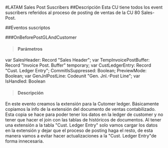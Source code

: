 #LATAM Sales Post Suscribers
##Descripción
Esta CU tiene todos los event suscribers referidos al proceso de posting de ventas de la CU 80 Sales-Post. 

##Eventos suscriptos

###OnBeforePostGLAndCustomer
>#### Parámetros

var SalesHeader: Record "Sales Header";
var TempInvoicePostBuffer: Record "Invoice Post. Buffer" temporary;
var CustLedgerEntry: Record "Cust. Ledger Entry";
CommitIsSuppressed: Boolean;
PreviewMode: Boolean;
var GenJnlPostLine: Codeunit "Gen. Jnl.-Post Line";
var IsHandled: Boolean


>#### Descripción

En este evento creamos la extensión para la Cutomer ledger. Básicamente copiamos la info de la extensión del documento de ventas contabilizado. Esta copia se hace para poder tener los datos en la ledger de customer y no tener que hacer el join con las tablas de históricos de documentos. Al tener una extensión a la tabla "Cust. Ledger Entry" solo vamos cargar los datos en la extensión y dejar que el proceso de posting haga el resto, de esta manera vamos a evitar hacer actualizaciones a la "Cust. Ledger Entry"de forma innecesaria. 